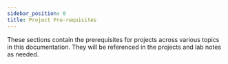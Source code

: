 ```yaml
---
sidebar_position: 0
title: Project Pre-requisites
---
```



These sections contain the prerequisites for projects across various topics in this documentation. They will be referenced in the projects and lab notes as needed.